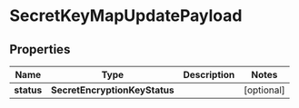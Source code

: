 

# SecretKeyMapUpdatePayload


## Properties

Name | Type | Description | Notes
------------ | ------------- | ------------- | -------------
**status** | **SecretEncryptionKeyStatus** |  |  [optional]



